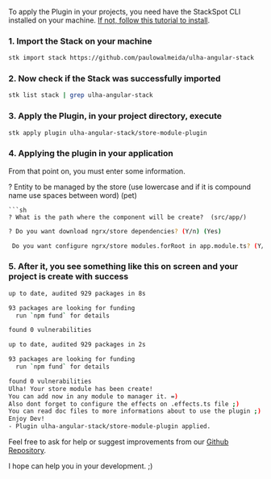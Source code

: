 To apply the Plugin in your projects, you need have the StackSpot CLI installed on your machine. [If not, follow this tutorial to install](https://docs.stackspot.com/docs/stk-cli/installation/).

### 1. Import the Stack on your machine

```sh
stk import stack https://github.com/paulowalmeida/ulha-angular-stack
```

### 2. Now check if the Stack was successfully imported

```sh
stk list stack | grep ulha-angular-stack
```

### 3. Apply the Plugin, in your project directory, execute

```sh
stk apply plugin ulha-angular-stack/store-module-plugin
```
### 4. Applying the plugin in your application
From that point on, you must enter some information.

? Entity to be managed by the store (use lowercase and if it is compound name use spaces between word)  (pet)
```
```sh
? What is the path where the component will be create?  (src/app/)
```
```sh
? Do you want download ngrx/store dependencies? (Y/n) (Yes)
```
```sh
 Do you want configure ngrx/store modules.forRoot in app.module.ts? (Y/n) (Yes)
```

### 5. After it, you see something like this on screen and your project is create with success
```sh
up to date, audited 929 packages in 8s

93 packages are looking for funding
  run `npm fund` for details

found 0 vulnerabilities

up to date, audited 929 packages in 2s

93 packages are looking for funding
  run `npm fund` for details

found 0 vulnerabilities
Ulha! Your store module has been create!
You can add now in any module to manager it. =)
Also dont forget to configure the effects on .effects.ts file ;)
You can read doc files to more informations about to use the plugin ;)
Enjoy Dev!
- Plugin ulha-angular-stack/store-module-plugin applied.
```

Feel free to ask for help or suggest improvements from our [Github Repository](https://github.com/paulowalmeida/ulha-angular-stack/issues).

I hope can help you in your development. ;)